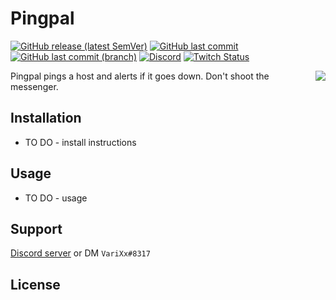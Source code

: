 #  Pingpal

[![GitHub release (latest SemVer)](https://img.shields.io/github/v/release/aosterwyk/Pingpal?sort=semver)](https://github.com/aosterwyk/Pingpal/releases) [![GitHub last commit](https://img.shields.io/github/last-commit/aosterwyk/Pingpal)](https://github.com/aosterwyk/Pingpal/commits/master) [![GitHub last commit (branch)](https://img.shields.io/github/last-commit/aosterwyk/Pingpal/dev?label=last%20commit%20%28dev%29)](https://github.com/aosterwyk/Pingpal/commits/dev) [![Discord](https://img.shields.io/discord/90687557523771392?color=000000&label=%20&logo=discord)](https://discord.gg/QNppY7T) [![Twitch Status](https://img.shields.io/twitch/status/varixx?label=%20&logo=twitch)](https://twitch.tv/VariXx) 

<img src="https://acceptdefaults.com/varibot-twitch-js/varibot.png" align="right" />

Pingpal pings a host and alerts if it goes down. Don't shoot the messenger. 

## Installation

- TO DO - install instructions

## Usage

- TO DO - usage

## Support

[Discord server](https://discord.gg/QNppY7T) or DM `VariXx#8317`

## License
